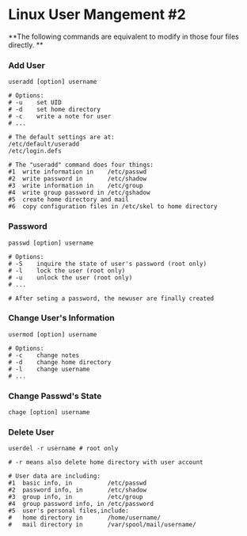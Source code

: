 # Linux User Mangement #2

**The following  commands are equivalent to modify in those four files directly. **



### Add User

```shell
useradd [option] username

# Options:
# -u	set UID
# -d	set home directory
# -c	write a note for user
# ...	

# The default settings are at:
/etc/default/useradd
/etc/login.defs

# The "useradd" command does four things:
#1	write information in 	/etc/passwd
#2	write password in	 	/etc/shadow
#3	write information in 	/etc/group
#4 	write group password in /etc/gshadow 
#5	create home directory and mail
#6	copy configuration files in /etc/skel to home directory 
```



### Password 

```shell
passwd [option] username

# Options:
# -S	inquire the state of user's password (root only)
# -l	lock the user (root only)
# -u	unlock the user (root only)
# ...

# After seting a password, the newuser are finally created
```



### Change User's Information

```shell
usermod [option] username

# Options:
# -c 	change notes
# -d	change home directory
# -l	change username
# ...

```



### Change Passwd's State

```
chage [option] username
```



### Delete User 

```shell
userdel -r username	# root only

# -r means also delete home directory with user account

# User data are including:
#1	basic info, in 			/etc/passwd
#2	password info, in 		/etc/shadow
#3	group info, in 			/etc/group
#4	group password info, in /etc/password
#5	user's personal files,include:
#	home directory in 		/home/username/
#	mail directory in 		/var/spool/mail/username/
```



